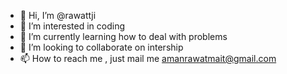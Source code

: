 - 👋 Hi, I’m @rawattji
- 👀 I’m interested in coding
- 🌱 I’m currently learning how to deal with problems
- 💞️ I’m looking to collaborate on intership
- 📫 How to reach me , just mail me amanrawatmait@gmail.com

<!---
rawattji/rawattji is a ✨ special ✨ repository because its `README.md` (this file) appears on your GitHub profile.
You can click the Preview link to take a look at your changes.
--->
